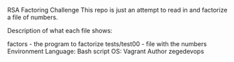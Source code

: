 RSA Factoring Challenge
This repo is just an attempt to read in and factorize a file of numbers.

Description of what each file shows:

factors - the program to factorize
tests/test00 - file with the numbers
Environment
Language: Bash script
OS: Vagrant
Author
zegedevops

